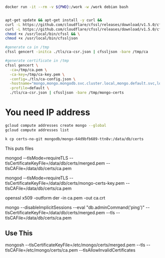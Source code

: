 ```bash

docker run -it --rm -v ${PWD}:/work -w /work debian bash


apt-get update && apt-get install -y curl &&
curl -L https://github.com/cloudflare/cfssl/releases/download/v1.5.0/cfssl_1.5.0_linux_amd64 -o /usr/local/bin/cfssl && \
curl -L https://github.com/cloudflare/cfssl/releases/download/v1.5.0/cfssljson_1.5.0_linux_amd64 -o /usr/local/bin/cfssljson && \
chmod +x /usr/local/bin/cfssl && \
chmod +x /usr/local/bin/cfssljson

#generate ca in /tmp
cfssl gencert -initca ./tls/ca-csr.json | cfssljson -bare /tmp/ca

#generate certificate in /tmp
cfssl gencert \
  -ca=/tmp/ca.pem \
  -ca-key=/tmp/ca-key.pem \
  -config=./tls/ca-config.json \
  -hostname="mongo,mongo.mongodb.svc.cluster.local,mongo.default.svc,localhost,127.0.0.1,mongo.pigbot.svc.cluster.local,34.117.143.215" \
  -profile=default \
  ./tls/ca-csr.json | cfssljson -bare /tmp/mongo-certs


```

# You need IP address

```bash
gcloud compute addresses create mongo --global
gcloud compute addresses list
```

```bash
k cp certs-no-git mongodb/mongo-64d9bfb689-ttn8v:/data/db/certs

```

This puts files

mongod --tlsMode=requireTLS --tlsCertificateKeyFile=/data/db/certs/merged.pem --tlsCAFile=/data/db/certs/ca.pem


mongod --tlsMode=requireTLS --tlsCertificateKeyFile=/data/db/certs/mongo-certs-key.pem --tlsCAFile=/data/db/certs/ca.pem



openssl x509 -outform der -in ca.pem -out ca.crt 




mongo --disableImplicitSessions --eval "db.adminCommand('ping')" --tlsCertificateKeyFile=/data/db/certs/merged.pem --tls --tlsCAFile=/data/db/certs/ca.pem

## Use This

mongosh --tlsCertificateKeyFile=/etc/mongo/certs/merged.pem --tls --tlsCAFile=/etc/mongo/certs/ca.pem --tlsAllowInvalidCertificates

